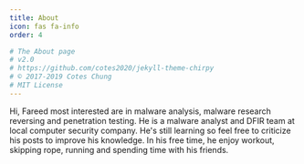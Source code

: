 ```yaml
---
title: About
icon: fas fa-info
order: 4

# The About page
# v2.0
# https://github.com/cotes2020/jekyll-theme-chirpy
# © 2017-2019 Cotes Chung
# MIT License
---
```

Hi, Fareed most interested are in malware analysis, malware research reversing and penetration testing. He is a malware analyst and DFIR team at local computer security company. He's still learning so feel free to criticize his posts to improve his knowledge. In his free time, he enjoy workout, skipping rope, running and spending time with his friends.


